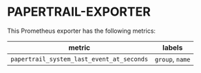 PAPERTRAIL-EXPORTER
===================

This Prometheus exporter has the following metrics:


| metric | labels |
| ------ | ------ |
| `papertrail_system_last_event_at_seconds` | `group`, `name` |
